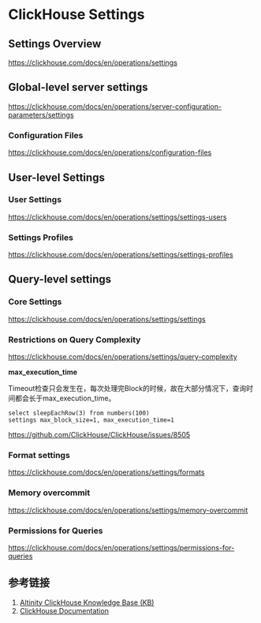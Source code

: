 # ClickHouse Settings


## Settings Overview

https://clickhouse.com/docs/en/operations/settings

## Global-level server settings

https://clickhouse.com/docs/en/operations/server-configuration-parameters/settings

### Configuration Files

https://clickhouse.com/docs/en/operations/configuration-files

## User-level Settings

### User Settings

https://clickhouse.com/docs/en/operations/settings/settings-users


### Settings Profiles

https://clickhouse.com/docs/en/operations/settings/settings-profiles

## Query-level settings

### Core Settings

https://clickhouse.com/docs/en/operations/settings/settings

### Restrictions on Query Complexity

https://clickhouse.com/docs/en/operations/settings/query-complexity

**max_execution_time**

Timeout检查只会发生在，每次处理完Block的时候，故在大部分情况下，查询时间都会长于max_execution_time。

```
select sleepEachRow(3) from numbers(100)
settings max_block_size=1, max_execution_time=1
```

https://github.com/ClickHouse/ClickHouse/issues/8505


### Format settings

https://clickhouse.com/docs/en/operations/settings/formats

### Memory overcommit

https://clickhouse.com/docs/en/operations/settings/memory-overcommit

### Permissions for Queries

https://clickhouse.com/docs/en/operations/settings/permissions-for-queries


## 参考链接

1. [Altinity ClickHouse Knowledge Base (KB)](https://kb.altinity.com/)
2. [ClickHouse Documentation](https://clickhouse.com/docs/en/intro)